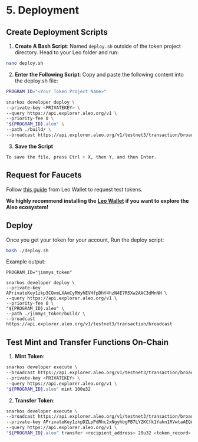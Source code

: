# 5. Deployment

## Create Deployment Scripts

1. **Create A Bash Script**: Named `deploy.sh` outside of the token project directory. Head to your Leo folder and run:

```bash
nano deploy.sh
```

2. **Enter the Following Script**: Copy and paste the following content into the deploy.sh file:

```bash
PROGRAM_ID="<Your Token Project Name>"

snarkos developer deploy \
--private-key <PRIVATEKEY> \
--query https://api.explorer.aleo.org/v1 \
--priority-fee 0 \
"${PROGRAM_ID}.aleo" \
--path ./build/ \
--broadcast https://api.explorer.aleo.org/v1/testnet3/transaction/broadcast
```

3. **Save the Script**

```
To save the file, press Ctrl + X, then Y, and then Enter.
```

## **Request for Faucets**

Follow [this guide](https://www.leo.app/blog/aleo-faucet) from Leo Wallet to request test tokens.

**We highly recommend installing the** [**Leo Wallet**](https://www.leo.app/) **if you want to explore the Aleo ecosystem!**

## Deploy

Once you get your token for your account, Run the deploy script:

```bash
bash ./deploy.sh
```

Example output: 
```
PROGRAM_ID="jimmys_token"

snarkos developer deploy \
--private-key APrivateKey1zkp3CQvmLXAmCyRWyhEVHfpDhY4hzN4E7R5Xw2AAC3dMnNH \
--query https://api.explorer.aleo.org/v1 \
--priority-fee 0 \
"${PROGRAM_ID}.aleo" \
--path ./jimmys_token/build/ \
--broadcast https://api.explorer.aleo.org/v1/testnet3/transaction/broadcast
```

## **Test Mint and Transfer Functions On-Chain**

1. **Mint Token**:

```bash
snarkos developer execute \
--broadcast https://api.explorer.aleo.org/v1/testnet3/transaction/broadcast \
--private-key <PRIVATEKEY> \
--query https://api.explorer.aleo.org/v1 \
"${PROGRAM_ID}.aleo" mint 100u32
```

2. **Transfer Token**:

```bash
snarkos developer execute \
--broadcast https://api.explorer.aleo.org/v1/testnet3/transaction/broadcast \
--private-key APrivateKey1zkpDZLpPdRhc2xNgyhbgPB7LY2KCfk1Yakn1RVwtaAEQAqe \
--query https://api.explorer.aleo.org/v1 \
"${PROGRAM_ID}.aleo" transfer <recipient_address> 20u32 <token_record>
```
